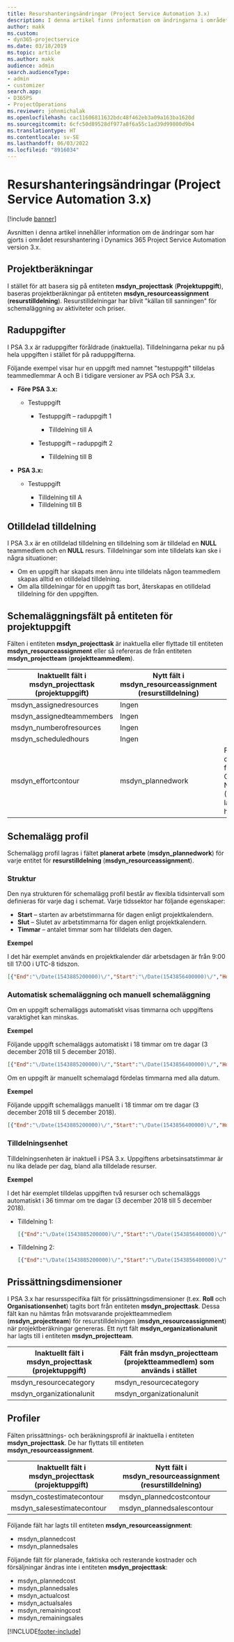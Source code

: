 ```yaml
---
title: Resurshanteringsändringar (Project Service Automation 3.x)
description: I denna artikel finns information om ändringarna i området resurshantering.
author: makk
ms.custom:
- dyn365-projectservice
ms.date: 03/18/2019
ms.topic: article
ms.author: makk
audience: admin
search.audienceType:
- admin
- customizer
search.app:
- D365PS
- ProjectOperations
ms.reviewer: johnmichalak
ms.openlocfilehash: cac11606811632bdc48f462eb3a09a163ba1620d
ms.sourcegitcommit: 6cfc50d89528df977a8f6a55c1ad39d99800d9b4
ms.translationtype: HT
ms.contentlocale: sv-SE
ms.lasthandoff: 06/03/2022
ms.locfileid: "8916034"
---
```

# <a name="resource-management-changes-project-service-automation-3x"></a>Resurshanteringsändringar (Project Service Automation 3.x)

[!include [banner](../../includes/psa-now-project-operations.md)]

Avsnitten i denna artikel innehåller information om de ändringar som har gjorts i området resurshantering i Dynamics 365 Project Service Automation version 3.x.

## <a name="project-estimates"></a>Projektberäkningar

I stället för att basera sig på entiteten **msdyn\_projecttask** (**Projektuppgift**), baseras projektberäkningar på entiteten **msdyn\_resourceassignment** (**resurstilldelning**). Resurstilldelningar har blivit "källan till sanningen" för schemaläggning av aktiviteter och priser.

## <a name="line-tasks"></a>Raduppgifter

I PSA 3.x är raduppgifter föråldrade (inaktuella). Tilldelningarna pekar nu på hela uppgiften i stället för på raduppgifterna.

Följande exempel visar hur en uppgift med namnet "testuppgift" tilldelas teammedlemmar A och B i tidigare versioner av PSA och PSA 3.x.

- **Före PSA 3.x:**

    - Testuppgift

        - Testuppgift – raduppgift 1

            - Tilldelning till A

        - Testuppgift – raduppgift 2

            - Tilldelning till B

- **PSA 3.x:**

    - Testuppgift

        - Tilldelning till A
        - Tilldelning till B

## <a name="unassigned-assignment"></a>Otilldelad tilldelning

I PSA 3.x är en otilldelad tilldelning en tilldelning som är tilldelad en **NULL** teammedlem och en **NULL** resurs. Tilldelningar som inte tilldelats kan ske i några situationer:

- Om en uppgift har skapats men ännu inte tilldelats någon teammedlem skapas alltid en otilldelad tilldelning. 
- Om alla tilldelningar för en uppgift tas bort, återskapas en otilldelad tilldelning för den uppgiften.

## <a name="scheduling-fields-on-the-project-task-entity"></a>Schemaläggningsfält på entiteten för projektuppgift

Fälten i entiteten **msdyn\_projecttask** är inaktuella eller flyttade till entiteten **msdyn\_resourceassignment** eller så refereras de från entiteten **msdyn\_projectteam** (**projektteammedlem**).

| Inaktuellt fält i msdyn\_projecttask (projektuppgift) | Nytt fält i msdyn\_resourceassignment (resurstilldelning) | Kommentar |
|---|---|---|
| msdyn\_assignedresources | Ingen | |
| msdyn\_assignedteammembers | Ingen | |
| msdyn\_numberofresources | Ingen | |
| msdyn\_scheduledhours | Ingen | |
| msdyn\_effortcontour | msdyn\_plannedwork | Formatet på datastrukturen för JavaScript Object Notation (JSON) som lagras i fältet har ändrats. |

## <a name="schedule-contour"></a>Schemalägg profil

Schemalägg profil lagras i fältet **planerat arbete** (**msdyn\_plannedwork**) för varje entitet för **resurstilldelning** (**msdyn\_resourceassignment**).

### <a name="structure"></a>Struktur

Den nya strukturen för schemalägg profil består av flexibla tidsintervall som definieras för varje dag i schemat. Varje tidssektor har följande egenskaper:

- **Start** – starten av arbetstimmarna för dagen enligt projektkalendern.
- **Slut** – Slutet av arbetstimmarna för dagen enligt projektkalendern.
- **Timmar** – antalet timmar som har tilldelats den dagen.

**Exempel**

I det här exemplet används en projektkalender där arbetsdagen är från 9:00 till 17:00 i UTC-8 tidszon.

```json
[{"End":"\/Date(1543885200000)\/","Start":"\/Date(1543856400000)\/","Hours":8},{"End":"\/Date(1543971600000)\/","Start":"\/Date(1543942800000)\/","Hours":8},{"End":"\/Date(1544058000000)\/","Start":"\/Date(1544029200000)\/","Hours":2}]
```

### <a name="auto-scheduling-and-manual-scheduling"></a>Automatisk schemaläggning och manuell schemaläggning

Om en uppgift schemaläggs automatiskt visas timmarna och uppgiftens varaktighet kan minskas.

**Exempel**

Följande uppgift schemaläggs automatiskt i 18 timmar om tre dagar (3 december 2018 till 5 december 2018).

```json
[{"End":"\/Date(1543885200000)\/","Start":"\/Date(1543856400000)\/","Hours":8},{"End":"\/Date(1543971600000)\/","Start":"\/Date(1543942800000)\/","Hours":8},{"End":"\/Date(1544058000000)\/","Start":"\/Date(1544029200000)\/","Hours":2}]
```

Om en uppgift är manuellt schemalagd fördelas timmarna med alla datum.

**Exempel**

Följande uppgift schemaläggs manuellt i 18 timmar om tre dagar (3 december 2018 till 5 december 2018).

```json
[{"End":"\/Date(1543885200000)\/","Start":"\/Date(1543856400000)\/","Hours":6},{"End":"\/Date(1543971600000)\/","Start":"\/Date(1543942800000)\/","Hours":6},{"End":"\/Date(1544058000000)\/","Start":"\/Date(1544029200000)\/","Hours":6}]
```

### <a name="assignment-unit"></a>Tilldelningsenhet

Tilldelningsenheten är inaktuell i PSA 3.x. Uppgiftens arbetsinsatstimmar är nu lika delade per dag, bland alla tilldelade resurser.

**Exempel**

I det här exemplet tilldelas uppgiften två resurser och schemaläggs automatiskt i 36 timmar om tre dagar (3 december 2018 till 5 december 2018).

- Tilldelning 1:

    ```json
    [{"End":"\/Date(1543885200000)\/","Start":"\/Date(1543856400000)\/","Hours":8},{"End":"\/Date(1543971600000)\/","Start":"\/Date(1543942800000)\/","Hours":8},{"End":"\/Date(1544058000000)\/","Start":"\/Date(1544029200000)\/","Hours":2}]
    ```

- Tilldelning 2:

    ```json
    [{"End":"\/Date(1543885200000)\/","Start":"\/Date(1543856400000)\/","Hours":8},{"End":"\/Date(1543971600000)\/","Start":"\/Date(1543942800000)\/","Hours":8},{"End":"\/Date(1544058000000)\/","Start":"\/Date(1544029200000)\/","Hours":2}]
    ```

## <a name="pricing-dimensions"></a>Prissättningsdimensioner

I PSA 3.x har resursspecifika fält för prissättningsdimensioner (t.ex. **Roll** och **Organisationsenhet**) tagits bort från entiteten **msdyn\_projecttask**. Dessa fält kan nu hämtas från motsvarande projektteammedlem (**msdyn\_projectteam**) för resurstilldelningen (**msdyn\_resourceassignment**) när projektberäkningar genereras. Ett nytt fält **msdyn\_organizationalunit** har lagts till i entiteten **msdyn\_projectteam**.

| Inaktuellt fält i msdyn\_projecttask (projektuppgift) | Fält från msdyn\_projectteam (projektteammedlem) som används i stället |
|---|---|
| msdyn\_resourcecategory | msdyn\_resourcecategory |
| msdyn\_organizationalunit | msdyn\_organizationalunit |

## <a name="contours"></a>Profiler

Fälten prissättnings- och beräkningsprofil är inaktuella i entiteten **msdyn\_projecttask**. De har flyttats till entiteten **msdyn\_resourceassignment**.

| Inaktuellt fält i msdyn\_projecttask (projektuppgift) | Nytt fält i msdyn\_resourceassignment (resurstilldelning) |
|---|---|
| msdyn\_costestimatecontour | msdyn\_plannedcostcontour |
| msdyn\_salesestimatecontour | msdyn\_plannedsalescontour |

Följande fält har lagts till entiteten **msdyn\_resourceassignment**:

* msdyn\_plannedcost
* msdyn\_plannedsales

Följande fält för planerade, faktiska och resterande kostnader och försäljningar ändras inte i entiteten **msdyn\_projecttask**:

* msdyn\_plannedcost
* msdyn\_plannedsales
* msdyn\_actualcost
* msdyn\_actualsales
* msdyn\_remainingcost
* msdyn\_remainingsales


[!INCLUDE[footer-include](../../includes/footer-banner.md)]
